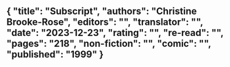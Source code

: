 {
 "title": "Subscript",
 "authors": "Christine Brooke-Rose",
 "editors": "",
 "translator": "",
 "date": "2023-12-23",
 "rating": "",
 "re-read": "",
 "pages": "218",
 "non-fiction": "",
 "comic": "",
 "published": "1999"
}
---

